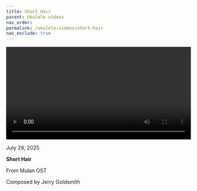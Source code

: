 ```yaml
---
title: Short Hair
parent: Ukulele videos
nav_order:
permalink: /ukulele-videos/short-hair
nav_exclude: true
---
```


<video controls width="100%">
  <source src="{{site.baseurl}}/videos/Short Hair.mov" type="video/mp4">
</video>

<p class="date">July 29, 2025</p>

<b>Short Hair</b>

From Mulan OST

Composed by Jerry Goldsmith
